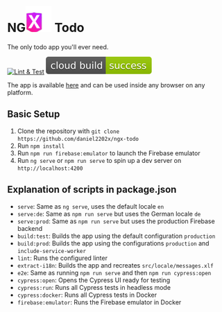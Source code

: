 # NG![X](readme-logo.svg) Todo

The only todo app you'll ever need.

[![Lint & Test](https://github.com/daniel2202x/ngx-todo/actions/workflows/build-checks.yml/badge.svg)](https://github.com/daniel2202x/ngx-todo/actions/workflows/build-checks.yml)
![](./badges/success.svg)

The app is available [here](https://ngx-todo.com) and can be used inside any browser on any platform.

## Basic Setup
1. Clone the repository with `git clone https://github.com/daniel2202x/ngx-todo`
2. Run `npm install`
3. Run `npm run firebase:emulator` to launch the Firebase emulator
4. Run `ng serve` or `npm run serve` to spin up a dev server on `http://localhost:4200`

## Explanation of scripts in package.json
- `serve`: Same as `ng serve`, uses the default locale `en`
- `serve:de`: Same as `npm run serve` but uses the German locale `de`
- `serve:prod`: Same as `npm run serve` but uses the production Firebase backend
- `build:test`: Builds the app using the default configuration `production`
- `build:prod`: Builds the app using the configurations `production` and `include-service-worker`
- `lint`: Runs the configured linter
- `extract-i18n`: Builds the app and recreates `src/locale/messages.xlf`
- `e2e`: Same as running `npm run serve` and then `npm run cypress:open`
- `cypress:open`: Opens the Cypress UI ready for testing
- `cypress:run`: Runs all Cypress tests in headless mode
- `cypress:docker`: Runs all Cypress tests in Docker
- `firebase:emulator`: Runs the Firebase emulator in Docker